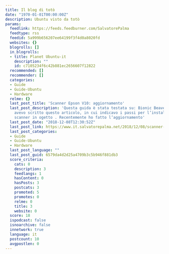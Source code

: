 ```yaml
---
title: Il blog di totò
date: "1970-01-01T00:00:00Z"
description: Ubuntu visto da totò
params:
  feedlink: https://feeds.feedburner.com/SalvatorePalma
  feedtype: rss
  feedid: 5a999b656207ee64199f3f4d0a8020fd
  websites: {}
  blogrolls: []
  in_blogrolls:
  - title: Planet Ubuntu-it
    description: ""
    id: c7105234f6c42b881ec2656607f12822
  recommended: []
  recommender: []
  categories:
  - Guide
  - Guide-Ubuntu
  - Hardware
  relme: {}
  last_post_title: 'Scanner Epson V10: aggiornamento'
  last_post_description: 'Questa guida è stata testata su: Bionic Beaver Tempo fa
    avevo scritto questo articolo, in cui indicavo i passi per l’installazione dello
    scanner in ogetto . Recentemente ho fatto l’aggiornamento'
  last_post_date: "2018-12-08T12:30:52Z"
  last_post_link: https://www.it.salvatorepalma.net/2018/12/08/scanner-epson-v10-aggiornamento/
  last_post_categories:
  - Guide
  - Guide-Ubuntu
  - Hardware
  last_post_language: ""
  last_post_guid: 6579da4d2d25a4709b3c5b946f881db3
  score_criteria:
    cats: 0
    description: 3
    feedlangs: 1
    hasContent: 0
    hasPosts: 3
    postcats: 3
    promoted: 5
    promotes: 0
    relme: 0
    title: 3
    website: 0
  score: 18
  ispodcast: false
  isnoarchive: false
  innetwork: true
  language: it
  postcount: 10
  avgpostlen: 0
---
```

